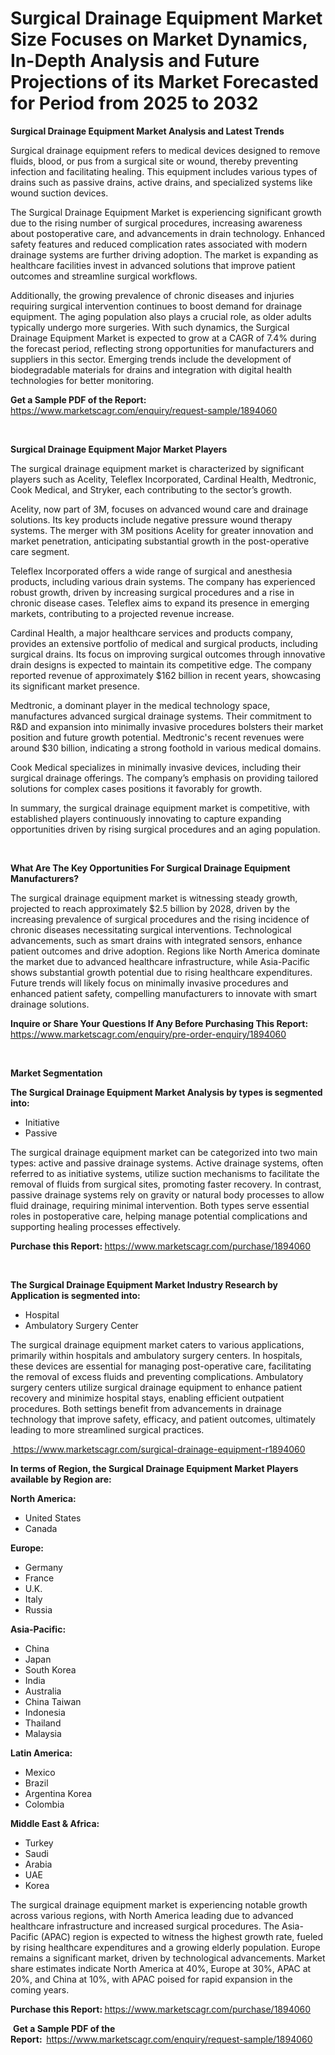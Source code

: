<p><h1>Surgical Drainage Equipment Market Size Focuses on Market Dynamics, In-Depth Analysis and Future Projections of its Market Forecasted for Period from 2025 to 2032</h1></p><p><strong>Surgical Drainage Equipment Market Analysis and Latest Trends</strong></p>
<p><p>Surgical drainage equipment refers to medical devices designed to remove fluids, blood, or pus from a surgical site or wound, thereby preventing infection and facilitating healing. This equipment includes various types of drains such as passive drains, active drains, and specialized systems like wound suction devices. </p><p>The Surgical Drainage Equipment Market is experiencing significant growth due to the rising number of surgical procedures, increasing awareness about postoperative care, and advancements in drain technology. Enhanced safety features and reduced complication rates associated with modern drainage systems are further driving adoption. The market is expanding as healthcare facilities invest in advanced solutions that improve patient outcomes and streamline surgical workflows.</p><p>Additionally, the growing prevalence of chronic diseases and injuries requiring surgical intervention continues to boost demand for drainage equipment. The aging population also plays a crucial role, as older adults typically undergo more surgeries. With such dynamics, the Surgical Drainage Equipment Market is expected to grow at a CAGR of 7.4% during the forecast period, reflecting strong opportunities for manufacturers and suppliers in this sector. Emerging trends include the development of biodegradable materials for drains and integration with digital health technologies for better monitoring.</p></p>
<p><strong>Get a Sample PDF of the Report:&nbsp;</strong> <a href="https://www.marketscagr.com/enquiry/request-sample/1894060?utm_campaign=3206&utm_medium=2&utm_source=Github&utm_content=ia&utm_term=14042025&utm_id=surgical-drainage-equipment">https://www.marketscagr.com/enquiry/request-sample/1894060</a></p>
<p>&nbsp;</p>
<p><strong>Surgical Drainage Equipment Major Market Players</strong></p>
<p><p>The surgical drainage equipment market is characterized by significant players such as Acelity, Teleflex Incorporated, Cardinal Health, Medtronic, Cook Medical, and Stryker, each contributing to the sector’s growth. </p><p>Acelity, now part of 3M, focuses on advanced wound care and drainage solutions. Its key products include negative pressure wound therapy systems. The merger with 3M positions Acelity for greater innovation and market penetration, anticipating substantial growth in the post-operative care segment.</p><p>Teleflex Incorporated offers a wide range of surgical and anesthesia products, including various drain systems. The company has experienced robust growth, driven by increasing surgical procedures and a rise in chronic disease cases. Teleflex aims to expand its presence in emerging markets, contributing to a projected revenue increase.</p><p>Cardinal Health, a major healthcare services and products company, provides an extensive portfolio of medical and surgical products, including surgical drains. Its focus on improving surgical outcomes through innovative drain designs is expected to maintain its competitive edge. The company reported revenue of approximately $162 billion in recent years, showcasing its significant market presence.</p><p>Medtronic, a dominant player in the medical technology space, manufactures advanced surgical drainage systems. Their commitment to R&D and expansion into minimally invasive procedures bolsters their market position and future growth potential. Medtronic's recent revenues were around $30 billion, indicating a strong foothold in various medical domains.</p><p>Cook Medical specializes in minimally invasive devices, including their surgical drainage offerings. The company’s emphasis on providing tailored solutions for complex cases positions it favorably for growth. </p><p>In summary, the surgical drainage equipment market is competitive, with established players continuously innovating to capture expanding opportunities driven by rising surgical procedures and an aging population.</p></p>
<p>&nbsp;</p>
<p><strong>What Are The Key Opportunities For Surgical Drainage Equipment Manufacturers?</strong></p>
<p><p>The surgical drainage equipment market is witnessing steady growth, projected to reach approximately $2.5 billion by 2028, driven by the increasing prevalence of surgical procedures and the rising incidence of chronic diseases necessitating surgical interventions. Technological advancements, such as smart drains with integrated sensors, enhance patient outcomes and drive adoption. Regions like North America dominate the market due to advanced healthcare infrastructure, while Asia-Pacific shows substantial growth potential due to rising healthcare expenditures. Future trends will likely focus on minimally invasive procedures and enhanced patient safety, compelling manufacturers to innovate with smart drainage solutions.</p></p>
<p><strong>Inquire or Share Your Questions If Any Before Purchasing This Report:</strong> <a href="https://www.marketscagr.com/enquiry/pre-order-enquiry/1894060?utm_campaign=3206&utm_medium=2&utm_source=Github&utm_content=ia&utm_term=14042025&utm_id=surgical-drainage-equipment">https://www.marketscagr.com/enquiry/pre-order-enquiry/1894060</a></p>
<p>&nbsp;</p>
<p><strong>Market Segmentation</strong></p>
<p><strong>The Surgical Drainage Equipment Market Analysis by types is segmented into:</strong></p>
<p><ul><li>Initiative</li><li>Passive</li></ul></p>
<p><p>The surgical drainage equipment market can be categorized into two main types: active and passive drainage systems. Active drainage systems, often referred to as initiative systems, utilize suction mechanisms to facilitate the removal of fluids from surgical sites, promoting faster recovery. In contrast, passive drainage systems rely on gravity or natural body processes to allow fluid drainage, requiring minimal intervention. Both types serve essential roles in postoperative care, helping manage potential complications and supporting healing processes effectively.</p></p>
<p><strong>Purchase this Report:&nbsp;</strong><a href="https://www.marketscagr.com/purchase/1894060?utm_campaign=3206&utm_medium=2&utm_source=Github&utm_content=ia&utm_term=14042025&utm_id=surgical-drainage-equipment">https://www.marketscagr.com/purchase/1894060</a></p>
<p>&nbsp;</p>
<p><strong>The Surgical Drainage Equipment Market Industry Research by Application is segmented into:</strong></p>
<p><ul><li>Hospital</li><li>Ambulatory Surgery Center</li></ul></p>
<p><p>The surgical drainage equipment market caters to various applications, primarily within hospitals and ambulatory surgery centers. In hospitals, these devices are essential for managing post-operative care, facilitating the removal of excess fluids and preventing complications. Ambulatory surgery centers utilize surgical drainage equipment to enhance patient recovery and minimize hospital stays, enabling efficient outpatient procedures. Both settings benefit from advancements in drainage technology that improve safety, efficacy, and patient outcomes, ultimately leading to more streamlined surgical practices.</p></p>
<p><a href="https://www.marketscagr.com/surgical-drainage-equipment-r1894060?utm_campaign=3206&utm_medium=2&utm_source=Github&utm_content=ia&utm_term=14042025&utm_id=surgical-drainage-equipment">&nbsp;https://www.marketscagr.com/surgical-drainage-equipment-r1894060</a></p>
<p><strong>In terms of Region, the Surgical Drainage Equipment Market Players available by Region are:</strong></p>
<p>
    <p> <strong> North America: </strong>
        <ul>
            <li>United States</li>
            <li>Canada</li>
        </ul>
        </p> 
    <p> <strong> Europe: </strong>
        <ul>
            <li>Germany</li>
            <li>France</li>
            <li>U.K.</li>
            <li>Italy</li>
            <li>Russia</li>
        </ul>
        </p> 
    <p> <strong> Asia-Pacific: </strong>
        <ul>
            <li>China</li>
            <li>Japan</li>
            <li>South Korea</li>
            <li>India</li>
            <li>Australia</li>
            <li>China Taiwan</li>
            <li>Indonesia</li>
            <li>Thailand</li>
            <li>Malaysia</li>
        </ul>
        </p> 
    <p> <strong> Latin America: </strong>
        <ul>
            <li>Mexico</li>
            <li>Brazil</li>
            <li>Argentina Korea</li>
            <li>Colombia</li>
        </ul>
        </p> 
    <p> <strong> Middle East & Africa: </strong>
        <ul>
            <li>Turkey</li>
            <li>Saudi</li>
            <li>Arabia</li>
            <li>UAE</li>
            <li>Korea</li>
        </ul>
    </p>
    </p>
<p><p>The surgical drainage equipment market is experiencing notable growth across various regions, with North America leading due to advanced healthcare infrastructure and increased surgical procedures. The Asia-Pacific (APAC) region is expected to witness the highest growth rate, fueled by rising healthcare expenditures and a growing elderly population. Europe remains a significant market, driven by technological advancements. Market share estimates indicate North America at 40%, Europe at 30%, APAC at 20%, and China at 10%, with APAC poised for rapid expansion in the coming years.</p></p>
<p><strong>Purchase this Report: </strong><a href="https://www.marketscagr.com/purchase/1894060?utm_campaign=3206&utm_medium=2&utm_source=Github&utm_content=ia&utm_term=14042025&utm_id=surgical-drainage-equipment">https://www.marketscagr.com/purchase/1894060</a></p>
<p>&nbsp;<strong>Get a Sample PDF of the Report:&nbsp;&nbsp;</strong><a href="https://www.marketscagr.com/enquiry/request-sample/1894060?utm_campaign=3206&utm_medium=2&utm_source=Github&utm_content=ia&utm_term=14042025&utm_id=surgical-drainage-equipment">https://www.marketscagr.com/enquiry/request-sample/1894060</a></p>
<p><strong></strong></p>
<p><p></p><p></p><p></p></p>